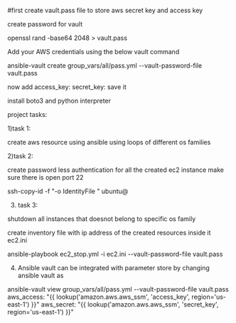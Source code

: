 #first create vault.pass file to store aws secret key and access key

create password for vault

openssl rand -base64 2048 > vault.pass

Add your AWS credentials using the below vault command

ansible-vault create group_vars/all/pass.yml --vault-password-file vault.pass

now add
access_key:
secret_key:
save it

install boto3 and python interpreter

project tasks:

1)task 1:

create aws resource using ansible using loops of different os families

2)task 2:


create password less authentication for all the created ec2 instance make sure there is open port 22

ssh-copy-id -f "-o IdentityFile <PATH TO PEM FILE>" ubuntu@<INSTANCE-PUBLIC-IP>

3) task 3:

shutdown all instances that doesnot belong to specific os family

create inventory file with ip address of the created resources inside it ec2.ini

ansible-playbook ec2_stop.yml -i ec2.ini --vault-password-file vault.pass

4) Ansible vault can be integrated with parameter store by changing ansible vault as

ansible-vault view group_vars/all/pass.yml --vault-password-file vault.pass
aws_access:  "{{ lookup('amazon.aws.aws_ssm', 'access_key', region='us-east-1') }}"
aws_secret:  "{{ lookup('amazon.aws.aws_ssm', 'secret_key', region='us-east-1') }}"

